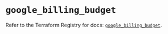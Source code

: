 # `google_billing_budget`

Refer to the Terraform Registry for docs: [`google_billing_budget`](https://registry.terraform.io/providers/hashicorp/google-beta/5.19.0/docs/resources/google_billing_budget).
